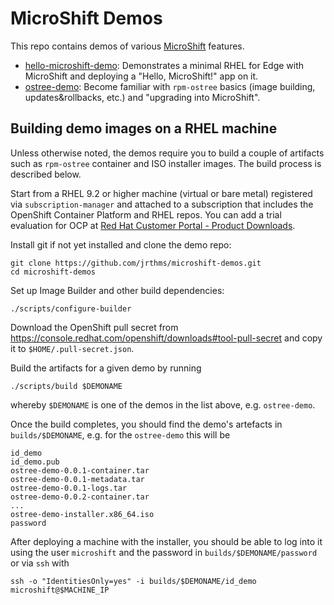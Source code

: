 # MicroShift Demos

This repo contains demos of various [MicroShift](https://github.com/openshift/microshift) features.

* [hello-microshift-demo](https://github.com/redhat-et/microshift-demos/tree/main/demos/hello-microshift-demo): Demonstrates a minimal RHEL for Edge with MicroShift and deploying a "Hello, MicroShift!" app on it.
* [ostree-demo](https://github.com/redhat-et/microshift-demos/tree/main/demos/ostree-demo): Become familiar with `rpm-ostree` basics (image building, updates&rollbacks, etc.) and "upgrading into MicroShift".

## Building demo images on a RHEL machine

Unless otherwise noted, the demos require you to build a couple of artifacts such as `rpm-ostree` container and ISO installer images. The build process is described below.

Start from a RHEL 9.2 or higher machine (virtual or bare metal) registered via `subscription-manager` and attached to a subscription that includes the OpenShift Container Platform and RHEL repos. You can add a trial evaluation for OCP at [Red Hat Customer Portal - Product Downloads](https://access.redhat.com/downloads).

Install git if not yet installed and clone the demo repo:

    git clone https://github.com/jrthms/microshift-demos.git
    cd microshift-demos

Set up Image Builder and other build dependencies:

    ./scripts/configure-builder

Download the OpenShift pull secret from https://console.redhat.com/openshift/downloads#tool-pull-secret and copy it to `$HOME/.pull-secret.json`.

Build the artifacts for a given demo by running

    ./scripts/build $DEMONAME

whereby `$DEMONAME` is one of the demos in the list above, e.g. `ostree-demo`.

Once the build completes, you should find the demo's artefacts in `builds/$DEMONAME`, e.g. for the `ostree-demo` this will be

    id_demo
    id_demo.pub
    ostree-demo-0.0.1-container.tar
    ostree-demo-0.0.1-metadata.tar
    ostree-demo-0.0.1-logs.tar
    ostree-demo-0.0.2-container.tar
    ...
    ostree-demo-installer.x86_64.iso
    password

After deploying a machine with the installer, you should be able to log into it using the user `microshift` and the password in `builds/$DEMONAME/password` or via `ssh` with

    ssh -o "IdentitiesOnly=yes" -i builds/$DEMONAME/id_demo microshift@$MACHINE_IP


